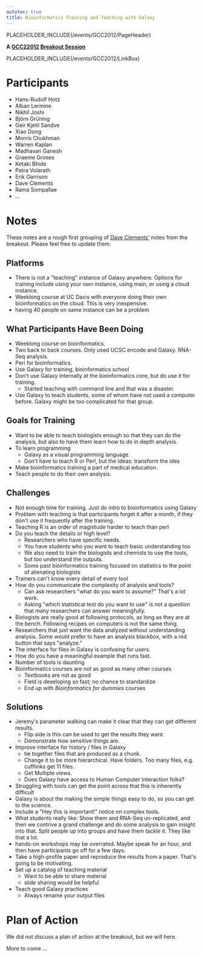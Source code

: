 ```yaml
---
autotoc: true
title: Bioinformatics Training and Teaching with Galaxy
---
```

PLACEHOLDER_INCLUDE(/events/GCC2012/PageHeader)



**A [GCC22012](/src/Events/GCC2012/index.md) [Breakout Session](/src/Events/GCC2012/Program/Breakouts/index.md)**

PLACEHOLDER_INCLUDE(/events/GCC2012/LinkBox)
<div class='right'></div>

# Participants

* Hans-Rudolf Hotz
* Alban Lermine
* Nikhil Joshi
* Björn Grüning
* Geir Kjetil Sandve
* Xiao Dong
* Morris Chukhman
* Warren Kaplan
* Madhavan Ganesh
* Graeme Grimes
* Ketaki Bhide
* Patra Volarath
* Erik Garrison 
* Dave Clements
* Rama Sompallae
* ...

# Notes

These notes are a rough first grouping of [Dave Clements'](/src/DaveClements/index.md) notes from the breakout.  Please feel free to update them.


## Platforms

* There is not a "teaching" instance of Galaxy anywhere.  Options for training include using your own instance, using main, or using a cloud instance.
* Weeklong course at UC Davis with everyone doing their own bioinformatics on the cloud.  This is very inexpensive.
* having 40 people on same instance can be a problem

## What Participants Have Been Doing

* Weeklong course on bioinformatics.
* Two back to back courses.  Only used UCSC encode and Galaxy.  RNA-Seq analysis.
* Perl for bioinformatics.
* Use Galaxy for training, bioinformatics school
* Don't use Galaxy internally at the bioinformatics core, but do use it for training.
  * Started teaching with command line and that was a disaster.
* Use Galaxy to teach students, some of whom have not used a computer before.  Galaxy might be too complicated for that group.

## Goals for Training

* Want to be able to teach biologists enough so that they can do the analysis, but also to have them learn how to do in depth analysis.
* To learn programming
  * Galaxy as a visual programming language.
  * Don't have to teach R or Perl, but the ideas: transform the ides
* Make bioinformatics training a part of medical education.
* Teach people to do their own analysis.

## Challenges

* Not enough time for training.  Just do intro to bioinformatics using Galaxy
* Problem with teaching is that participants forget it after a month, if they don't use it frequently after the training.
* Teaching R is an order of magnitude harder to teach than perl
* Do you teach the details or high level?
  * Researchers who have specific needs.  
  * You have students who you want to teach basic understanding too 
  * We also need to train the biologists and chemists to use the tools, but too understand the outputs.
  * Some past bioinformatics training focused on statistics to the point of alienating biologists
* Trainers can't know every detail of every tool
* How do you communicate the complexity of analysis and tools?
  * Can ask researchers "what do you want to assume?"  That's a lot work.
  * Asking "which statistical test do you want to use" is not a question that many researchers can answer meaningfully.
* Biologists are really good at following protocols, as long as they are at the bench.  Following recipes on computers is not the same thing.
* Researchers that just want the data analyzed without understanding analysis.  Some would prefer to have an analysis blackbox, with a red button that says "analyze."  
* The interface for files in Galaxy is confusing for users.
* How do you have a meaningful example that runs fast.
* Number of tools is daunting
* Bioinformatics courses are not as good as many other courses
  * Textbooks are not as good
  * Field is developing so fast; no chance to standardize
  * End up with *Bioinformatics for dummies* courses

## Solutions

* Jeremy's parameter walking can make it clear that they can get different results.  
  * Flip side is this can be used to get the results they want.
  * Demonstrate how sensitive things are.
* Improve interface for history / files in Galaxy
  * tie together files that are produced as a chunk.
  * Change it to be more hierarchical.  Have folders.  Too many files, e.g. cufflinks get 11 files.
  * Get Multiple views.
  * Does Galaxy have access to Human Computer Interaction folks?
* Struggling with tools can get the point across that this is inherently difficult
* Galaxy is about the making the simple things easy to do, so you can get to the science.
* Include a "Hey this is important!" notice on complex tools.
* What students really like:  Show them and RNA-Seq un-replicated, and then we contrive a grand challenge and do some analysis to gain insight into that.  Split people up into groups and have them tackle it.  They like that a lot.
* hands-on workshops may be overrated.  Maybe speak for an hour, and then have participants go off for a few days.
* Take a high-profile paper and reproduce the results from a paper.  That's going to be motivating.
* Set up a catalog of teaching material
  * Want to be able to share material
  * slide sharing would be helpful
* Teach good Galaxy practices
  * Always rename your output files
 
# Plan of Action

We did not discuss a plan of action at the breakout, but we will here.  

More to come ...
